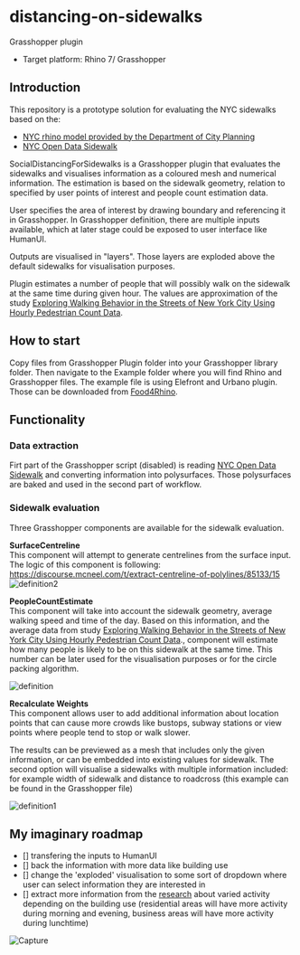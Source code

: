 # distancing-on-sidewalks

Grasshopper plugin
- Target platform: Rhino 7/ Grasshopper

## Introduction

This repository is a prototype solution for evaluating the NYC sidewalks based on the:
- [NYC rhino model provided by the Department of City Planning](https://www1.nyc.gov/site/planning/data-maps/open-data/dwn-nyc-3d-model-download.page)
- [NYC Open Data Sidewalk](https://data.cityofnewyork.us/City-Government/Sidewalk/vfx9-tbb6)

SocialDistancingForSidewalks is a Grasshopper plugin that evaluates the sidewalks and visualises information as a coloured mesh and numerical information. The estimation is based on the sidewalk geometry, relation to specified by user points of interest and people count estimation data.

User specifies the area of interest by drawing boundary and referencing it in Grasshopper. In Grasshopper definition, there are multiple inputs available, which at later stage could be exposed to user interface like HumanUI.

Outputs are visualised in "layers". Those layers are exploded above the default sidewalks for visualisation purposes.

Plugin estimates a number of people that will possibly walk on the sidewalk at the same time during given hour. The values are approximation of the study [Exploring Walking Behavior in the Streets of New York City Using Hourly Pedestrian Count Data](https://www.mdpi.com/2071-1050/12/19/7863/htm#fig_body_display_sustainability-12-07863-f002).

## How to start
Copy files from Grasshopper Plugin folder into your Grasshopper library folder. Then navigate to the Example folder where you will find Rhino and Grasshopper files.
The example file is using Elefront and Urbano plugin. Those can be downloaded from [Food4Rhino](https://www.food4rhino.com/en).

## Functionality<br />

### Data extraction<br />
Firt part of the Grasshopper script (disabled) is reading [NYC Open Data Sidewalk](https://data.cityofnewyork.us/City-Government/Sidewalk/vfx9-tbb6) and converting information into polysurfaces.
Those polysurfaces are baked and used in the second part of workflow.

### Sidewalk evaluation<br />
Three Grasshopper components are available for the sidewalk evaluation. 

**SurfaceCentreline**<br />
This component will attempt to generate centrelines from the surface input. 
The logic of this component is following: https://discourse.mcneel.com/t/extract-centreline-of-polylines/85133/15
![definition2](https://user-images.githubusercontent.com/35227625/142051934-24c873e4-62ac-4bf3-8bbb-9f41e4f494f4.png)


**PeopleCountEstimate**<br />
This component will take into account the sidewalk geometry, average walking speed and time of the day. Based on this information, and the average data from study [Exploring Walking Behavior in the Streets of New York City Using Hourly Pedestrian Count Data](https://www.mdpi.com/2071-1050/12/19/7863/htm#fig_body_display_sustainability-12-07863-f002)., component will estimate how many people is likely to be on this sidewalk at the same time. This number can be later used for the visualisation purposes or for the circle packing algorithm.

![definition](https://user-images.githubusercontent.com/35227625/142049652-2a1da68b-3a20-45c2-b186-2baaf1e72f2a.png)

**Recalculate Weights**<br />
This component allows user to add additional information about location points that can cause more crowds like bustops, subway stations or view points where people tend to stop or walk slower. 

The results can be previewed as a mesh that includes only the given information, or can be embedded into existing values for sidewalk. The second option will visualise a sidewalks with multiple information included: for example width of sidewalk and distance to roadcross (this example can be found in the Grasshopper file)

![definition1](https://user-images.githubusercontent.com/35227625/142051776-6ce5be1a-d591-438f-bcf5-b0a3e12e63df.png)

## My imaginary roadmap
- [] transfering the inputs to HumanUI
- [] back the information with more data like building use
- [] change the 'exploded' visualisation to some sort of dropdown where user can select information they are interested in
- [] extract more information from the [research](https://www.mdpi.com/2071-1050/12/19/7863/htm#fig_body_display_sustainability-12-07863-f002) about varied activity depending on the building use (residential areas will have more activity during morning and evening, business areas will have more activity during lunchtime)

![Capture](https://user-images.githubusercontent.com/35227625/142054984-74206fa3-2f7d-4407-b8e1-e6cfff65e053.PNG)

